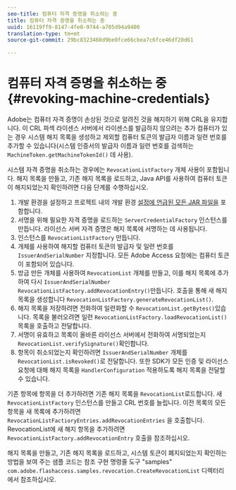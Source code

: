 ```yaml
---
seo-title: 컴퓨터 자격 증명을 취소하는 중
title: 컴퓨터 자격 증명을 취소하는 중
uuid: 16119ff9-8147-4fe0-9744-a705d94a9400
translation-type: tm+mt
source-git-commit: 29bc8323460d9be0fce66cbea7c6fce46df20d61

---
```



# 컴퓨터 자격 증명을 취소하는 중{#revoking-machine-credentials}

Adobe는 컴퓨터 자격 증명이 손상된 것으로 알려진 것을 해지하기 위해 CRL을 유지합니다. 이 CRL 파섹 라이센스 서버에서 라이센스를 발급하지 않으려는 추가 컴퓨터가 있는 경우 시스템 해지 목록을 생성하고 제외할 컴퓨터 토큰의 발급자 이름과 일련 번호를 추가할 수 있습니다(시스템 인증서의 발급자 이름과 일련 번호를 검색하는 `MachineToken.getMachineTokenId()` 데 사용).

시스템 자격 증명을 취소하는 경우에는 `RevocationListFactory` 개체 사용이 포함됩니다. 해지 목록을 만들고, 기존 해지 목록을 로드하고, Java API를 사용하여 컴퓨터 토큰이 해지되었는지 확인하려면 다음 단계를 수행하십시오.

1. 개발 환경을 설정하고 프로젝트 내의 개발 환경 [설정에 언급된 모든 JAR 파일을](../../aaxs-protecting-content/content-setting-up-the-sdk/content-setting-up-the-dev-env.md) 포함합니다.
1. 서명을 위해 필요한 자격 증명을 로드하는 `ServerCredentialFactory` 인스턴스를 만듭니다. 라이선스 서버 자격 증명은 해지 목록에 서명하는 데 사용됩니다.
1. 인스턴스를 `RevocationListFactory` 만듭니다.
1. 개체를 사용하여 해지할 컴퓨터 토큰의 발급자 및 일련 번호를 `IssuerAndSerialNumber` 지정합니다. 모든 Adobe Access 요청에는 컴퓨터 토큰이 포함되어 있습니다.
1. 방금 만든 개체를 사용하여 `RevocationList` 개체를 만들고, 이를 해지 목록에 추가하여 다시 `IssuerAndSerialNumber` `RevocationListFactory.addRevocationEntry()`만듭니다. 호출을 통해 새 해지 목록을 생성합니다 `RevocationListFactory.generateRevocationList()`.
1. 해지 목록을 저장하려면 전화하여 일련화할 수 `RevocationList.getBytes()`있습니다. 목록을 불러오려면 일련 `RevocationListFactory.loadRevocationList()` 목록을 호출하고 전달합니다.
1. 서명이 유효하고 목록이 올바른 라이선스 서버에서 전화하여 서명되었는지 `RevocationList.verifySignature()`확인합니다.
1. 항목이 취소되었는지 확인하려면 `IssuerAndSerialNumber` 개체를 `RevocationList.isRevoked()`로 전달합니다. 또한 SDK가 모든 인증 및 라이선스 요청에 대해 해지 목록을 `HandlerConfiguration` 적용하도록 해지 목록을 전달할 수 있습니다.

기존 항목에 항목을 더 추가하려면 기존 해지 목록을 `RevocationList`로드합니다. 새 `RevocationListFactory` 인스턴스를 만들고 CRL 번호를 늘립니다. 이전 목록의 모든 항목을 새 목록에 추가하려면 `RevocationListFactioryEntries.addRevocationEntries` 을 호출합니다. RevocationList에 새 해지 항목을 추가하려면 `RevocationListFactory.addRevocationEntry` 호출을 참조하십시오.

해지 목록을 만들고, 기존 해지 목록을 로드하고, 시스템 토큰이 폐지되었는지 확인하는 방법을 보여 주는 샘플 코드는 참조 구현 명령줄 도구 &quot;samples&quot; `com.adobe.flashaccess.samples.revocation.CreateRevocationList` 디렉터리에서 참조하십시오.
